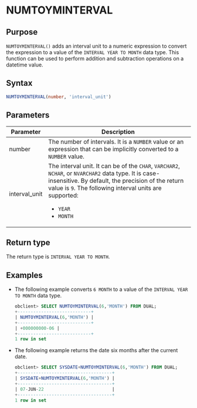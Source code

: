 # NUMTOYMINTERVAL

## Purpose

`NUMTOYMINTERVAL()` adds an interval unit to a numeric expression to convert the expression to a value of the `INTERVAL YEAR TO MONTH` data type. This function can be used to perform addition and subtraction operations on a datetime value.

## Syntax

```sql
NUMTOYMINTERVAL(number, 'interval_unit')
```

## Parameters

| Parameter | Description |
|---------------|-------------------------------------------------------------------------------------------------------------------------------------------------------------------------------------------------------------------------------------------------|
| number | The number of intervals. It is a `NUMBER` value or an expression that can be implicitly converted to a `NUMBER` value.  |
| interval_unit | The interval unit. It can be of the `CHAR`, `VARCHAR2`, `NCHAR`, or `NVARCHAR2` data type. It is case-insensitive. By default, the precision of the return value is `9`. The following interval units are supported: <ul><li> `YEAR`    </li><li> `MONTH` </li></ul> |

## Return type

The return type is `INTERVAL YEAR TO MONTH`.

## Examples

* The following example converts `6 MONTH` to a value of the `INTERVAL YEAR TO MONTH` data type.

   ```sql
   obclient> SELECT NUMTOYMINTERVAL(6,'MONTH') FROM DUAL;
   +----------------------------+
   | NUMTOYMINTERVAL(6,'MONTH') |
   +----------------------------+
   | +000000000-06 |
   +----------------------------+
   1 row in set
   ```

* The following example returns the date six months after the current date.

   ```sql
   obclient> SELECT SYSDATE+NUMTOYMINTERVAL(6,'MONTH') FROM DUAL;
   +------------------------------------+
   | SYSDATE+NUMTOYMINTERVAL(6,'MONTH') |
   +------------------------------------+
   | 07-JUN-22                          |
   +------------------------------------+
   1 row in set
   ```
